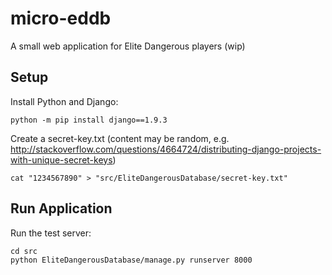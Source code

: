 # micro-eddb
A small web application for Elite Dangerous players (wip)

## Setup

Install Python and Django:

    python -m pip install django==1.9.3

Create a secret-key.txt (content may be random, e.g. <http://stackoverflow.com/questions/4664724/distributing-django-projects-with-unique-secret-keys>)

    cat "1234567890" > "src/EliteDangerousDatabase/secret-key.txt"

## Run Application

Run the test server:

    cd src
    python EliteDangerousDatabase/manage.py runserver 8000
    
